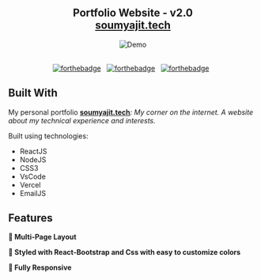 <h2 align="center">
  Portfolio Website - v2.0<br/>
  <a href="http://soumyajit.tech/" target="_blank">soumyajit.tech</a>
</h2>
<div align="center">
  <img alt="Demo" src="./Images/readme-img1.png" />
</div>

<br/>

<center>

[![forthebadge](https://forthebadge.com/images/badges/built-with-love.svg)](https://forthebadge.com) &nbsp;
[![forthebadge](https://forthebadge.com/images/badges/made-with-javascript.svg)](https://forthebadge.com) &nbsp;
[![forthebadge](https://forthebadge.com/images/badges/open-source.svg)](https://forthebadge.com) &nbsp;

</center>

## Built With

My personal portfolio <b><a href="http://soumyajit.tech/" target="_blank">soumyajit.tech</a></b><i>: My corner on the internet. A website about my technical experience and interests.</i><br/>

Built using technologies:

- ReactJS
- NodeJS
- CSS3
- VsCode
- Vercel
- EmailJS

## Features

**📖 Multi-Page Layout**

**🎨 Styled with React-Bootstrap and Css with easy to customize colors**

**📱 Fully Responsive**
